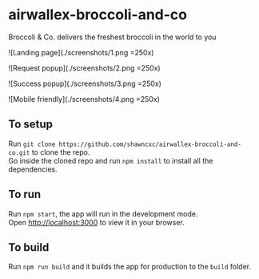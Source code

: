# airwallex-broccoli-and-co

Broccoli &amp; Co. delivers the freshest broccoli in the world to you

![Landing page](./screenshots/1.png =250x)

![Request popup](./screenshots/2.png =250x)

![Success popup](./screenshots/3.png =250x)

![Mobile friendly](./screenshots/4.png =250x)

## To setup

Run `git clone https://github.com/shawncxc/airwallex-broccoli-and-co.git` to clone the repo.\
Go inside the cloned repo and run `npm install` to install all the dependencies.

## To run

Run `npm start`, the app will run in the development mode.\
Open [http://localhost:3000](http://localhost:3000) to view it in your browser.

## To build

Run `npm run build` and it builds the app for production to the `build` folder.
